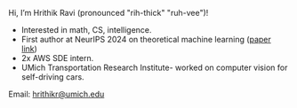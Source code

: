 Hi, I’m Hrithik Ravi (pronounced "rih-thick" "ruh-vee")!

- Interested in math, CS, intelligence.
- First author at NeurIPS 2024 on theoretical machine learning ([paper link](https://proceedings.neurips.cc/paper_files/paper/2024/hash/942d5e890e4e0ab0e7a5f8cbcef5b9ff-Abstract-Conference.html))
- 2x AWS SDE intern.
- UMich Transportation Research Institute- worked on computer vision for self-driving cars.

Email: hrithikr@umich.edu

<!---
hrithr/hrithr is a ✨ special ✨ repository because its `README.md` (this file) appears on your GitHub profile.
You can click the Preview link to take a look at your changes.
--->
